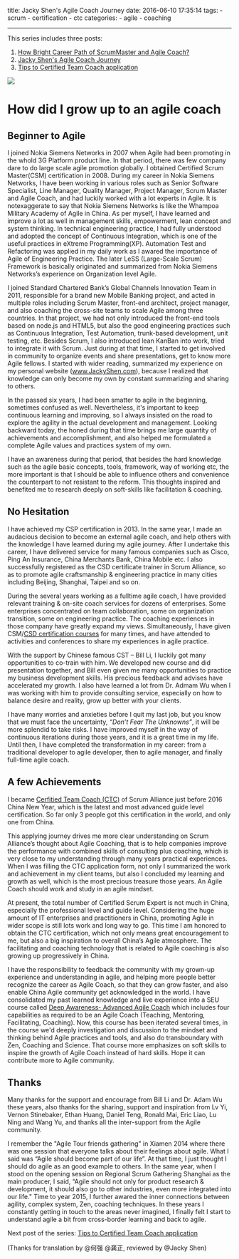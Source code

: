 title: Jacky Shen's Agile Coach Journey
date: 2016-06-10 17:35:14
tags:
    - scrum
    - certification
    - ctc
categories:
    - agile
    - coaching


----------

This series includes three posts:

1. [How Bright Career Path of ScrumMaster and Agile Coach?](/2016/06/10/how-bright-career-path-of-scrummaster-and-agile-coach-en)
2. [Jacky Shen's Agile Coach Journey](/2016/06/10/my-agile-coach-journey-en)
3. [Tips to Certified Team Coach application](/2016/06/10/tips-to-certified-team-coach-application-en)

![](http://img.article.pchome.net/00/23/47/31/pic_lib/wm/fc003.jpg)


# How did I grow up to an agile coach

## Beginner to Agile

I joined Nokia Siemens Networks in 2007 when Agile had been promoting in the whold 3G Platform product line. In that period, there was few company dare to do large scale agile promotion globally. I obtained Certified Scrum Master(CSM) certification in 2008. During my career in Nokia Siemens Networks, I have been working in various roles such as Senior Software Specialist, Line Manager, Quality Manager, Project Manager, Scrum Master and Agile Coach, and had luckily worked with a lot experts in Agile. It is notexaggerate to say that Nokia Siemens Networks is like the Whampoa Military Academy of Agile in China. As per myself, I have learned and improve a lot as well in management skills, empowerment, lean concept and system thinking. In technical engineering practice, I had fully understood and adopted the concept of Continuous Integration, which is one of the useful practices in eXtreme Programming(XP). Automation Test and Refactoring was applied in my daily work as I awared the importance of Agile of Engineering Practice. The later LeSS (Large-Scale Scrum) Framework is basically originated and summarized from Nokia Siemens Networks’s experience on Organization level Agile.

<!--more-->

I joined Standard Chartered Bank’s Global Channels Innovation Team in 2011, responsible for a brand new Mobile Banking project, and acted in multiple roles including Scrum Master, front-end architect, project manager, and also coaching the cross-site teams to scale Agile among three countries. In that project, we had not only introduced the front-end tools based on node.js and HTML5, but also the good engineering practices such as Continuous Integration, Test Automation, trunk-based development, unit testing, etc. Besides Scrum, I also introduced lean KanBan into work, tried to integrate it with Scrum. Just during at that time, I started to get involved in community to organize events and share presentations, get to know more Agile fellows. I started with wider reading, summarized my experience on my personal website (www.JackyShen.com), because I realized that knowledge can only become my own by constant summarizing and sharing to others.

In the passed six years, I had been smatter to agile in the beginning, sometimes confused as well. Nevertheless, it's important to keep continuous learning and improving, so I always insisted on the road to explore the agility in the actual development and management. Looking backward today, the honed during that time brings me large quantity of achievements and accomplishment, and also helped me formulated a complete Agile values and practices system of my own.

I have an awareness during that period, that besides the hard knowledge such as the agile basic concepts, tools, framework, way of working etc, the more important is that I should be able to influence others and convenience the counterpart to not resistant to the reform. This thoughts inspired and benefited me to research deeply on soft-skills like facilitation & coaching.



## No Hesitation

I have achieved my CSP certification in 2013. In the same year, I made an audacious decision to become an external agile coach, and help others with the knowledge I have learned during my agile journey. After I undertake this career, I have delivered service for many famous companies such as Cisco, Ping An Insurance, China Merchants Bank, China Mobile etc. I also successfully registered as the CSD certificate trainer in Scrum Alliance, so as to promote agile craftsmanship & engineering practice in many cities including Beijing, Shanghai, Taipei and so on.

During the several years working as a fulltime agile coach, I have provided relevant training & on-site coach services for dozens of enterprises. Some enterprises concentrated on team collaboration, some on organization transition, some on engineering practice. The coaching experiences in those company have greatly expand my views. Simultaneously, I have given CSM/[CSD certification courses](https://mp.weixin.qq.com/s?__biz=MjM5NTc0MzkzMg==&mid=405794995&idx=1&sn=aa9b5bcc585189152ab1bbd55e250e29&scene=1) for many times, and have attended to activities and conferences to share my experiences in agile practice.

With the support by Chinese famous CST – Bill Li, I luckily got many opportunities to co-train with him. We developed new course and did presentation together, and Bill even given me many opportunities to practice my business development skills. His precious feedback and advises have accelerated my growth. I also have learned a lot from Dr. Admam Wu when I was working with him to provide consulting service, especially on how to balance desire and reality, grow up better with your clients.

I have many worries and anxieties before I quit my last job, but you know that we must face the uncertainty, *“Don’t Fear The Unknowns”*, it will be more splendid to take risks. I have improved myself in the way of continuous iterations during those years, and it is a great time in my life. Until then, I have completed the transformation in my career: from a traditional developer to agile developer, then to agile manager, and finally full-time agile coach.


## A few Achievements

I became [Cerfitied Team Coach (CTC)](https://www.scrumalliance.org/certifications/ctc-certification) of Scrum Alliance just before 2016 China New Year, which is the latest and most advanced guide level certification. So far only 3 people got this certification in the world, and only one from China.

This applying journey drives me more clear understanding on Scrum Alliance’s thought about Agile Coaching, that is to help companies improve the performance with combined skills of consulting plus coaching, which is very close to my understanding through many years practical experiences. When I was filling the CTC application form, not only I summarized the work and achievement in my client teams, but also I concluded my learning and growth as well, which is the most precious treasure those years. An Agile Coach should work and study in an agile mindset.

At present, the total number of Certified Scrum Expert is not much in China, especially the professional level and guide level. Considering the huge amount of IT enterprises and practitioners in China, promoting Agile in wider scope is still lots work and long way to go. This time I am honored to obtain the CTC certification, which not only means great encouragement to me, but also a big inspiration to overall China’s Agile atmosphere. The facilitating and coaching technology that is related to Agile coaching is also growing up progressively in China.

I have the responsibility to feedback the community with my grown-up experience and understanding in agile, and helping more people better recognize the career as Agile Coach, so that they can grow faster, and also enable China Agile community get acknowledged in the world. I have consolidated my past learned knowledge and live experience into a SEU course called [Deep Awareness- Advanced Agile Coach](http://www.uperform.cn/agile-coaching-advanced-scrummaster-csp/) which includes four capabilities as required to be an Agile Coach (Teaching, Mentoring, Facilitating, Coaching). Now, this course has been iterated several times, in the course we'd deeply investigation and discussion to the mindset and thinking behind Agile practices and tools, and also do transboundary with Zen, Coaching and Science. That course more emphasizes on soft skills to inspire the growth of Agile Coach instead of hard skills. Hope it can contribute more to Agile community.


## Thanks

Many thanks for the support and encourage from Bill Li and Dr. Adam Wu these years, also thanks for the sharing, support and inspiration from Lv Yi, Vernon Stinebaker, Ethan Huang, Daniel Teng, Ronald Mai, Eric Liao, Lu Ning and Wang Yu, and thanks all the inter-support from the Agile community.

I remember the "Agile Tour friends gathering" in Xiamen 2014 where there was one session that everyone talks about their feelings about agile. What I said was “Agile should become part of our life”. At that time, I just thought I should do agile as an good example to others. In the same year, when I stood on the opening session on Regional Scrum Gathering Shanghai as the main producer, I said, “Agile should not only for product research & development, it should also go to other industries, even more integrated into our life." Time to year 2015, I further awared the inner connections between agility, complex system, Zen, coaching techniques. In these years I constantly getting in touch to the areas never imagined, I finally felt I start to understand agile a bit from cross-border learning and back to agile.




Next post of the series: [Tips to Certified Team Coach application](/2016/06/10/tips-to-certified-team-coach-application)

(Thanks for translation by @何强 @龚正, reviewed by @Jacky Shen)